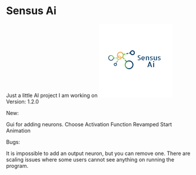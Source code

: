 # Sensus Ai
Just a little AI project I am working on
![alt text](https://raw.githubusercontent.com/Josh194/Ai/master/FFNN/src/images/logo.png)
Version: 1.2.0

New:

Gui for adding neurons.
Choose Activation Function
Revamped Start Animation

Bugs:

It is impossible to add an output neuron, but you can remove one.
There are scaling issues where some users cannot see anything on running the program.